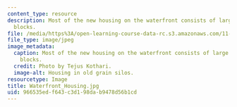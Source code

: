 ```yaml
---
content_type: resource
description: Most of the new housing on the waterfront consists of large development
  blocks.
file: /media/https%3A/open-learning-course-data-rc.s3.amazonaws.com/11-027-city-to-city-comparing-researching-and-writing-about-cities-spring-2006/966535edf643c3d198dab9478d56b1cd_Waterfront_Housing.jpg
file_type: image/jpeg
image_metadata:
  caption: Most of the new housing on the waterfront consists of large development
    blocks.
  credit: Photo by Tejus Kothari.
  image-alt: Housing in old grain silos.
resourcetype: Image
title: Waterfront_Housing.jpg
uid: 966535ed-f643-c3d1-98da-b9478d56b1cd
---
```

